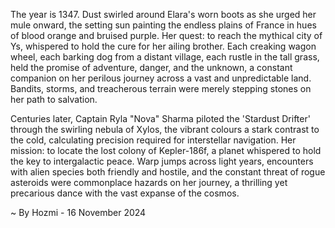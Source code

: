 
The year is 1347.  Dust swirled around Elara's worn boots as she urged her mule onward, the setting sun painting the endless plains of France in hues of blood orange and bruised purple.  Her quest: to reach the mythical city of Ys, whispered to hold the cure for her ailing brother.  Each creaking wagon wheel, each barking dog from a distant village, each rustle in the tall grass, held the promise of adventure, danger, and the unknown, a constant companion on her perilous journey across a vast and unpredictable land.  Bandits, storms, and treacherous terrain were merely stepping stones on her path to salvation.


Centuries later, Captain Ryla "Nova" Sharma piloted the 'Stardust Drifter' through the swirling nebula of Xylos, the vibrant colours a stark contrast to the cold, calculating precision required for interstellar navigation.  Her mission: to locate the lost colony of Kepler-186f, a planet whispered to hold the key to intergalactic peace.  Warp jumps across light years, encounters with alien species both friendly and hostile, and the constant threat of rogue asteroids were commonplace hazards on her journey, a thrilling yet precarious dance with the vast expanse of the cosmos.

~ By Hozmi - 16 November 2024
